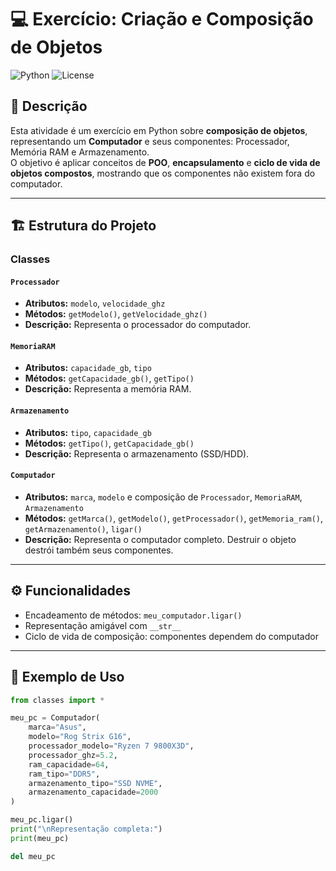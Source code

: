# 💻 Exercício: Criação e Composição de Objetos

![Python](https://img.shields.io/badge/Python-3.x-blue?logo=python)
![License](https://img.shields.io/badge/License-MIT-green)

## 🔹 Descrição

Esta atividade é um exercício em Python sobre **composição de objetos**, representando um **Computador** e seus componentes: Processador, Memória RAM e Armazenamento.  
O objetivo é aplicar conceitos de **POO**, **encapsulamento** e **ciclo de vida de objetos compostos**, mostrando que os componentes não existem fora do computador.

---

## 🏗️ Estrutura do Projeto

### **Classes**

#### `Processador`
- **Atributos:** `modelo`, `velocidade_ghz`
- **Métodos:** `getModelo()`, `getVelocidade_ghz()`
- **Descrição:** Representa o processador do computador.

#### `MemoriaRAM`
- **Atributos:** `capacidade_gb`, `tipo`
- **Métodos:** `getCapacidade_gb()`, `getTipo()`
- **Descrição:** Representa a memória RAM.

#### `Armazenamento`
- **Atributos:** `tipo`, `capacidade_gb`
- **Métodos:** `getTipo()`, `getCapacidade_gb()`
- **Descrição:** Representa o armazenamento (SSD/HDD).

#### `Computador`
- **Atributos:** `marca`, `modelo` e composição de `Processador`, `MemoriaRAM`, `Armazenamento`
- **Métodos:** `getMarca()`, `getModelo()`, `getProcessador()`, `getMemoria_ram()`, `getArmazenamento()`, `ligar()`
- **Descrição:** Representa o computador completo. Destruir o objeto destrói também seus componentes.

---

## ⚙️ Funcionalidades

- Encadeamento de métodos: `meu_computador.ligar()`
- Representação amigável com `__str__`
- Ciclo de vida de composição: componentes dependem do computador

---

## 🧪 Exemplo de Uso

```python
from classes import *

meu_pc = Computador(
    marca="Asus",
    modelo="Rog Strix G16",
    processador_modelo="Ryzen 7 9800X3D",
    processador_ghz=5.2,
    ram_capacidade=64,
    ram_tipo="DDR5",
    armazenamento_tipo="SSD NVME",
    armazenamento_capacidade=2000
)

meu_pc.ligar()
print("\nRepresentação completa:")
print(meu_pc)

del meu_pc
